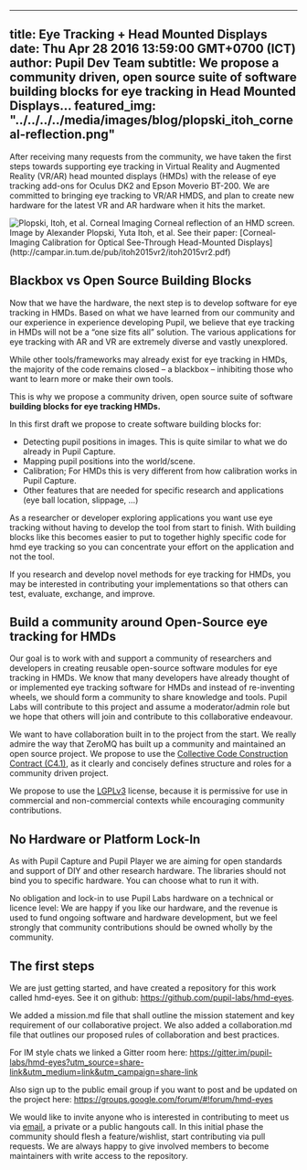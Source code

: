 ---
 title: Eye Tracking + Head Mounted Displays
 date: Thu Apr 28 2016 13:59:00 GMT+0700 (ICT)
 author: Pupil Dev Team
 subtitle: We propose a community driven, open source suite of software building blocks for eye tracking in Head Mounted Displays...
 featured_img: "../../../../media/images/blog/plopski_itoh_corneal-reflection.png"
 --- 

After receiving many requests from the community, we have taken the first steps towards supporting eye tracking in Virtual Reality and Augmented Reality (VR/AR) head mounted displays (HMDs) with the release of eye tracking add-ons for Oculus DK2 and Epson Moverio BT-200. We are committed to bringing eye tracking to VR/AR HMDS, and plan to create new hardware for the latest VR and AR hardware when it hits the market. 

<img src="../../../../media/images/blog/plopski_itoh_corneal-reflection.png" class='Feature-image' alt="Plopski, Itoh, et al. Corneal Imaging">
Corneal reflection of an HMD screen. Image by Alexander Plopski, Yuta Itoh, et al. See their paper: [Corneal-Imaging Calibration for Optical See-Through Head-Mounted Displays](http://campar.in.tum.de/pub/itoh2015vr2/itoh2015vr2.pdf)

## Blackbox vs Open Source Building Blocks
Now that we have the hardware, the next step is to develop software for eye tracking in HMDs. Based on what we have learned from our community and our experience in experience developing Pupil, we believe that eye tracking in HMDs will not be a “one size fits all” solution. The various applications for eye tracking with AR and VR are extremely diverse and vastly unexplored. 

While other tools/frameworks may already exist for eye tracking in HMDs, the majority of the code remains closed – a blackbox – inhibiting those who want to learn more or make their own tools.  

This is why we propose a community driven, open source suite of software  **building blocks for eye tracking HMDs.**

In this first draft we propose to create software building blocks for:
* Detecting pupil positions in images. This is quite similar to what we do already in Pupil Capture. 
* Mapping pupil positions into the world/scene. 
* Calibration; For HMDs this is very different from how calibration works in Pupil Capture. 
* Other features that are needed for specific research and applications (eye ball location, slippage, ...)

As a researcher or developer exploring applications you want use eye tracking without having to develop the tool from start to finish. With building blocks like this becomes easier to put to together highly specific code for hmd eye tracking so you can concentrate your effort on the application and not the tool.

If you research and develop novel methods for eye tracking for HMDs, you may be interested in contributing your implementations so that others can test, evaluate, exchange, and improve.

## Build a community around Open-Source eye tracking for HMDs

Our goal is to work with and support a community of researchers and developers in creating reusable open-source software modules for eye tracking in HMDs. We know that many developers have already thought of or implemented eye tracking software for HMDs and instead of re-inventing wheels, we should form a community to share knowledge and tools. Pupil Labs will contribute to this project and assume a moderator/admin role but we hope that others will join and contribute to this collaborative endeavour.

We want to have collaboration built in to the project from the start. We really admire the way that ZeroMQ has built up a community and maintained an open source project. We propose to use the [Collective Code Construction Contract (C4.1)](http://rfc.zeromq.org/spec:22/C4.1), as it clearly and concisely defines structure and roles for a community driven project. 

We propose to use the [LGPLv3](http://www.gnu.org/licenses/lgpl-3.0.en.html) license, because it is permissive for use in commercial and non-commercial contexts while encouraging community contributions.

## No Hardware or Platform Lock-In

As with Pupil Capture and Pupil Player we are aiming for open standards and support of DIY and other research hardware. The libraries should not bind you to specific hardware. You can choose what to run it with.

No obligation and lock-in to use Pupil Labs hardware on a technical or licence level: We are happy if you like our hardware, and the revenue is used to fund ongoing software and hardware development, but we feel strongly that community contributions should be owned wholly by the community.

## The first steps

We are just getting started, and have created a repository for this work called hmd-eyes. See it on github: https://github.com/pupil-labs/hmd-eyes.

We added a mission.md file that shall outline the mission statement and key requirement of our collaborative project. We also added a collaboration.md file that outlines our proposed rules of collaboration and best practices.

For IM style chats we linked a Gitter room here: https://gitter.im/pupil-labs/hmd-eyes?utm_source=share-link&utm_medium=link&utm_campaign=share-link

Also sign up to the public email group if you want to post and be updated on the project here: https://groups.google.com/forum/#!forum/hmd-eyes


We would like to invite anyone who is interested in contributing to meet us via <a href="mailto:info@pupil-labs.com">email</a>, a private or a public hangouts call. In this initial phase the community should flesh a feature/wishlist, start contributing via pull requests. We are always happy to give involved members to become maintainers with write access to the repository.




